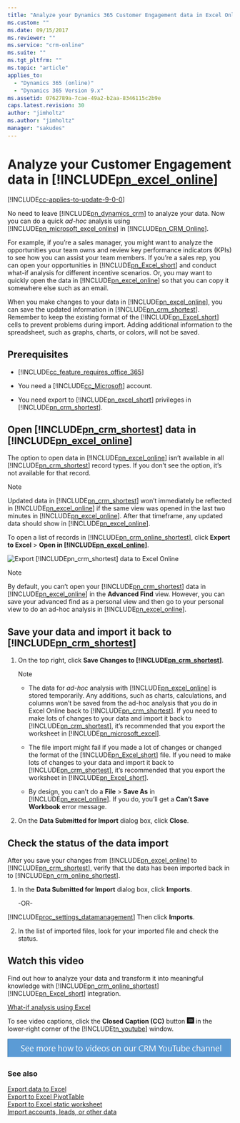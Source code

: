 ```yaml
---
title: "Analyze your Dynamics 365 Customer Engagement data in Excel Online | MicrosoftDocs"
ms.custom: ""
ms.date: 09/15/2017
ms.reviewer: ""
ms.service: "crm-online"
ms.suite: ""
ms.tgt_pltfrm: ""
ms.topic: "article"
applies_to: 
  - "Dynamics 365 (online)"
  - "Dynamics 365 Version 9.x"
ms.assetid: 0762789a-7cae-49a2-b2aa-8346115c2b9e
caps.latest.revision: 30
author: "jimholtz"
ms.author: "jimholtz"
manager: "sakudes"
---
```

# Analyze your Customer Engagement data in [!INCLUDE[pn_excel_online](../includes/pn-excel-online.md)]

[!INCLUDE[cc-applies-to-update-9-0-0](../includes/cc_applies_to_update_9_0_0.md)]

 No need to leave [!INCLUDE[pn_dynamics_crm](../includes/pn-dynamics-crm.md)] to analyze your data. Now you can do a quick *ad-hoc* analysis using [!INCLUDE[pn_microsoft_excel_online](../includes/pn-microsoft-excel-online.md)] in [!INCLUDE[pn_CRM_Online](../includes/pn-crm-online.md)].  
  
 For example, if you’re a sales manager, you might want to analyze the opportunities your team owns and review key performance indicators (KPIs) to see how you can assist your team members. If you’re a sales rep, you can open your opportunities in [!INCLUDE[pn_Excel_short](../includes/pn-excel-short.md)] and conduct what-if analysis for different incentive scenarios. Or, you may want to quickly open the data in [!INCLUDE[pn_excel_online](../includes/pn-excel-online.md)] so that you can copy it somewhere else such as an email.  
  
 When you make changes to your data in [!INCLUDE[pn_excel_online](../includes/pn-excel-online.md)], you can save the updated information in [!INCLUDE[pn_crm_shortest](../includes/pn-crm-shortest.md)]. Remember to keep the existing format of the [!INCLUDE[pn_Excel_short](../includes/pn-excel-short.md)] cells to prevent problems during import. Adding additional information to the spreadsheet, such as graphs, charts, or colors, will not be saved.  
  
## Prerequisites  
  
-   [!INCLUDE[cc_feature_requires_office_365](../includes/cc-feature-requires-office-365.md)]  
  
-   You need a [!INCLUDE[cc_Microsoft](../includes/cc-microsoft.md)] account.  
  
-   You need export to [!INCLUDE[pn_excel_short](../includes/pn-excel-short.md)] privileges in [!INCLUDE[pn_crm_shortest](../includes/pn-crm-shortest.md)].  
  
## Open [!INCLUDE[pn_crm_shortest](../includes/pn-crm-shortest.md)] data in [!INCLUDE[pn_excel_online](../includes/pn-excel-online.md)]  
 The option to open data in [!INCLUDE[pn_excel_online](../includes/pn-excel-online.md)] isn’t available in all [!INCLUDE[pn_crm_shortest](../includes/pn-crm-shortest.md)] record types. If you don’t see the option, it’s not available for that record.  
  
> [!NOTE]
>  Updated data in [!INCLUDE[pn_crm_shortest](../includes/pn-crm-shortest.md)] won’t immediately be reflected in [!INCLUDE[pn_excel_online](../includes/pn-excel-online.md)] if the same view was opened in the last two minutes in [!INCLUDE[pn_excel_online](../includes/pn-excel-online.md)]. After that timeframe, any updated data should show in [!INCLUDE[pn_excel_online](../includes/pn-excel-online.md)].  
  
To open a list of records in [!INCLUDE[pn_crm_online_shortest](../includes/pn-crm-online-shortest.md)], click **Export to Excel** > **Open in [!INCLUDE[pn_excel_online](../includes/pn-excel-online.md)]**.  
  
 ![Export [!INCLUDE[pn_crm_shortest](../includes/pn-crm-shortest.md)] data to Excel Online](../basics/media/export-to-excel-online.png "Export Dynamics 365 data to Excel Online")  
  
> [!NOTE]
>  By default, you can’t open your [!INCLUDE[pn_crm_shortest](../includes/pn-crm-shortest.md)] data in [!INCLUDE[pn_excel_online](../includes/pn-excel-online.md)] in the **Advanced Find** view. However, you can save your advanced find as a personal view and then go to your personal view to do an ad-hoc analysis in [!INCLUDE[pn_excel_online](../includes/pn-excel-online.md)].  
  
## Save your data and import it back to [!INCLUDE[pn_crm_shortest](../includes/pn-crm-shortest.md)]  
  
1.  On the top right, click **Save Changes to [!INCLUDE[pn_crm_shortest](../includes/pn-crm-shortest.md)]**.  
  
    > [!NOTE]
    >  -   The data for *ad-hoc* analysis with [!INCLUDE[pn_excel_online](../includes/pn-excel-online.md)] is stored temporarily. Any additions, such as charts, calculations, and columns won’t be saved from the ad-hoc analysis that you do in Excel Online back to [!INCLUDE[pn_crm_shortest](../includes/pn-crm-shortest.md)]. If you need to make lots of changes to your data and import it back to [!INCLUDE[pn_crm_shortest](../includes/pn-crm-shortest.md)], it’s recommended that you export the worksheet in [!INCLUDE[pn_microsoft_excel](../includes/pn-microsoft-excel.md)].  
    >
    > -   The file import might fail if you made a lot of changes or changed the format of the [!INCLUDE[pn_Excel_short](../includes/pn-excel-short.md)] file. If you need to make lots of changes to your data and import it back to [!INCLUDE[pn_crm_shortest](../includes/pn-crm-shortest.md)], it’s recommended that you export the worksheet in [!INCLUDE[pn_Excel_short](../includes/pn-excel-short.md)].  
    >
    > -   By design, you can’t do a **File** > **Save As** in [!INCLUDE[pn_excel_online](../includes/pn-excel-online.md)]. If you do, you’ll get a **Can’t Save Workbook** error message.  
  
2.  On the **Data Submitted for Import** dialog box, click **Close**.  
  
## Check the status of the data import  
 After you save your changes from [!INCLUDE[pn_excel_online](../includes/pn-excel-online.md)] to [!INCLUDE[pn_crm_shortest](../includes/pn-crm-shortest.md)], verify that the data has been imported back in to [!INCLUDE[pn_crm_online_shortest](../includes/pn-crm-online-shortest.md)].  
  
1.  In the **Data Submitted for Import** dialog box, click **Imports**.  
  
     -OR-  
  
 [!INCLUDE[proc_settings_datamanagement](../includes/proc-settings-datamanagement.md)] Then click **Imports**.  
  
2.  In the list of imported files, look for your imported file and check the status.  
  
## Watch this video  
 Find out how to analyze your data and transform it into meaningful knowledge with [!INCLUDE[pn_crm_online_shortest](../includes/pn-crm-online-shortest.md)][!INCLUDE[pn_Excel_short](../includes/pn-excel-short.md)] integration.  

[What-if analysis using Excel](https://www.youtube.com/embed/NZNvWz9xuZ0)
  
 To see video captions, click the **Closed Caption (CC)** button ![YouTube Closed Caption button](../basics/media/youtube-closed-caption-button.png "YouTube Closed Caption button") in the lower-right corner of the [!INCLUDE[tn_youtube](../includes/tn-youtube.md)] window.  
  
 [![Banner for Dynamics 365 YouTube channel](../basics/media/see-more-videos-on-youtube.png "Banner for Dynamics 365 YouTube channel")](http://go.microsoft.com/fwlink/p/?LinkID=325001)  
<!-- The fwlink above is correct - updated to point to the how-to playlists
-->
   
### See also  
 [Export data to Excel](../basics/export-data-excel.md)   
 [Export to Excel PivotTable](../basics/export-excel-pivottable.md)   
 [Export to Excel static worksheet](../basics/export-excel-dynamic-worksheet.md)   
 [Import accounts, leads, or other data](../basics/import-accounts-leads-other-data.md) 
 

